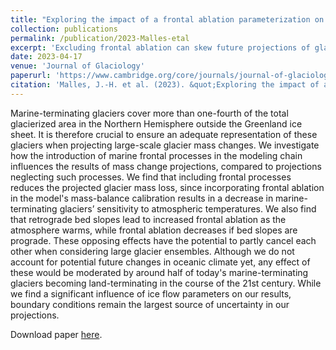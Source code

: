 ```yaml
---
title: "Exploring the impact of a frontal ablation parameterization on projected 21st-century mass change for Northern Hemisphere glaciers"
collection: publications
permalink: /publication/2023-Malles-etal
excerpt: 'Excluding frontal ablation can skew future projections of glacier change'
date: 2023-04-17
venue: 'Journal of Glaciology'
paperurl: 'https://www.cambridge.org/core/journals/journal-of-glaciology/article/exploring-the-impact-of-a-frontal-ablation-parameterization-on-projected-21stcentury-mass-change-for-northern-hemisphere-glaciers/1ABFB1057B58B2CC42B0FEE33F346C3F'
citation: 'Malles, J.-H. et al. (2023). &quot;Exploring the impact of a frontal ablation parameterization on projected 21st-century mass change for Northern Hemisphere glaciers.&quot; <i>Journal of Glaciology</i> 69(277), pp. 1317–1332. doi:10.1017/jog.2023.19.'
---
```


Marine-terminating glaciers cover more than one-fourth of the total glacierized area in the 
Northern Hemisphere outside the Greenland ice sheet. It is therefore crucial to ensure an 
adequate representation of these glaciers when projecting large-scale glacier mass changes. 
We investigate how the introduction of marine frontal processes in the modeling chain 
influences the results of mass change projections, compared to projections neglecting such 
processes. We find that including frontal processes reduces the projected glacier mass loss, 
since incorporating frontal ablation in the model's mass-balance calibration results in a 
decrease in marine-terminating glaciers’ sensitivity to atmospheric temperatures. We also 
find that retrograde bed slopes lead to increased frontal ablation as the atmosphere warms, 
while frontal ablation decreases if bed slopes are prograde. These opposing effects have 
the potential to partly cancel each other when considering large glacier ensembles. 
Although we do not account for potential future changes in oceanic climate yet, any effect 
of these would be moderated by around half of today's marine-terminating glaciers becoming 
land-terminating in the course of the 21st century. While we find a significant influence 
of ice flow parameters on our results, boundary conditions remain the largest source of 
uncertainty in our projections.


Download paper <a href='https://doi.org/10.1017/jog.2023.19'>here</a>.